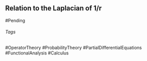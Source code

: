 ## Relation to the Laplacian of 1/r
#Pending 

###### Tags
#OperatorTheory #ProbabilityTheory #PartialDifferentialEquations #FunctionalAnalysis #Calculus